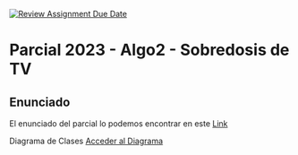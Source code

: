 [![Review Assignment Due Date](https://classroom.github.com/assets/deadline-readme-button-24ddc0f5d75046c5622901739e7c5dd533143b0c8e959d652212380cedb1ea36.svg)](https://classroom.github.com/a/nJniWEdv)
# Parcial 2023 - Algo2 - Sobredosis de TV

## Enunciado

El enunciado del parcial lo podemos encontrar en este [Link](https://docs.google.com/document/d/1PWOUE7_j_b085-esgH2-QkANAPVNzTBfvWccARGIzrE/edit#heading=h.ntq02oajeche)

Diagrama de Clases
[Acceder al Diagrama](https://drive.google.com/file/d/1VMCwbgjQEOJyo1CdJ1Oc-TMOKiD606tr/view?usp=sharing)
